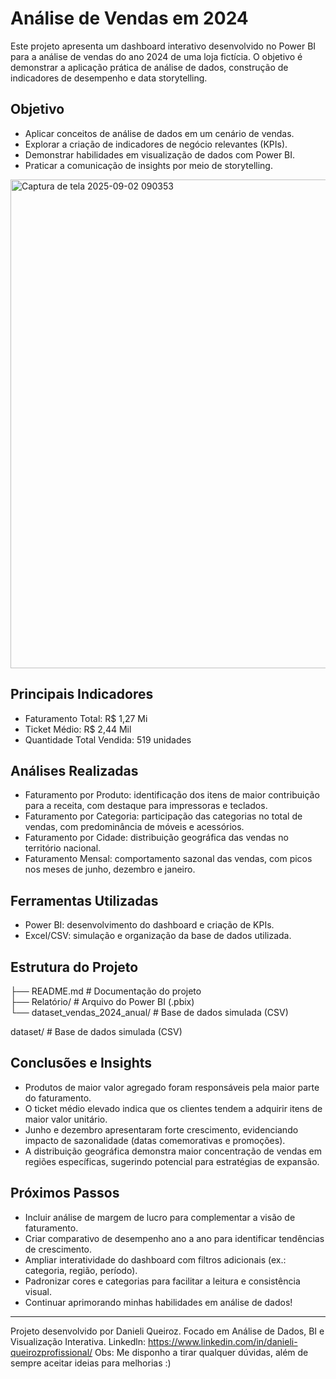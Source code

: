 # Análise de Vendas em 2024

Este projeto apresenta um dashboard interativo desenvolvido no Power BI para a análise de vendas do ano 2024 de uma loja fictícia. O objetivo é demonstrar a aplicação prática de análise de dados, construção de indicadores de desempenho e data storytelling.  

## Objetivo  
- Aplicar conceitos de análise de dados em um cenário de vendas.  
- Explorar a criação de indicadores de negócio relevantes (KPIs).  
- Demonstrar habilidades em visualização de dados com Power BI.  
- Praticar a comunicação de insights por meio de storytelling.  

<img width="1107" height="782" alt="Captura de tela 2025-09-02 090353" src="https://github.com/user-attachments/assets/7054912e-132d-4ec5-8035-bcde4858c262" />  

## Principais Indicadores  
- Faturamento Total: R$ 1,27 Mi  
- Ticket Médio: R$ 2,44 Mil  
- Quantidade Total Vendida: 519 unidades  

## Análises Realizadas  
- Faturamento por Produto: identificação dos itens de maior contribuição para a receita, com destaque para impressoras e teclados.  
- Faturamento por Categoria: participação das categorias no total de vendas, com predominância de móveis e acessórios.  
- Faturamento por Cidade: distribuição geográfica das vendas no território nacional.  
- Faturamento Mensal: comportamento sazonal das vendas, com picos nos meses de junho, dezembro e janeiro.  

## Ferramentas Utilizadas  
- Power BI: desenvolvimento do dashboard e criação de KPIs.  
- Excel/CSV: simulação e organização da base de dados utilizada.  

## Estrutura do Projeto  
├── README.md # Documentação do projeto  
├── Relatório/ # Arquivo do Power BI (.pbix)  
└── dataset_vendas_2024_anual/ # Base de dados simulada (CSV)  

dataset/ # Base de dados simulada (CSV)  
## Conclusões e Insights  
- Produtos de maior valor agregado foram responsáveis pela maior parte do faturamento.  
- O ticket médio elevado indica que os clientes tendem a adquirir itens de maior valor unitário.  
- Junho e dezembro apresentaram forte crescimento, evidenciando impacto de sazonalidade (datas comemorativas e promoções).  
- A distribuição geográfica demonstra maior concentração de vendas em regiões específicas, sugerindo potencial para estratégias de expansão.  

## Próximos Passos  
- Incluir análise de margem de lucro para complementar a visão de faturamento.  
- Criar comparativo de desempenho ano a ano para identificar tendências de crescimento.  
- Ampliar interatividade do dashboard com filtros adicionais (ex.: categoria, região, período).  
- Padronizar cores e categorias para facilitar a leitura e consistência visual.
- Continuar aprimorando minhas habilidades em análise de dados!

---

Projeto desenvolvido por Danieli Queiroz.
Focado em Análise de Dados, BI e Visualização Interativa.
Linkedln: https://www.linkedin.com/in/danieli-queirozprofissional/
Obs: Me disponho a tirar qualquer dúvidas, além de sempre aceitar ideias para melhorias :)
